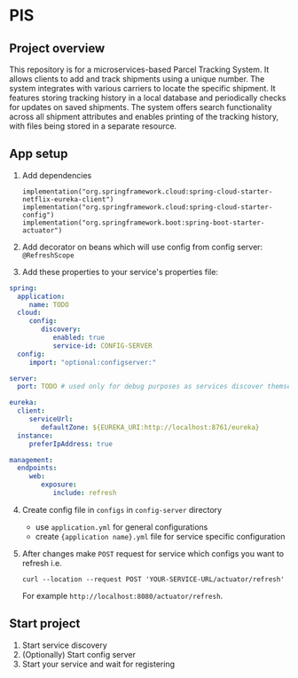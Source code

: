 # PIS

## Project overview
This repository is for a microservices-based Parcel Tracking System. It allows clients to add and track shipments using a unique number. 
The system integrates with various carriers to locate the specific shipment. It features storing tracking history in a local database and periodically checks for updates on saved shipments. 
The system offers search functionality across all shipment attributes and enables printing of the tracking history, with files being stored in a separate resource.

## App setup

1. Add dependencies 
    ```
    implementation("org.springframework.cloud:spring-cloud-starter-netflix-eureka-client")
	implementation("org.springframework.cloud:spring-cloud-starter-config")
	implementation("org.springframework.boot:spring-boot-starter-actuator")
    ```

2. Add decorator on beans which will use config from config server:
`@RefreshScope`

3. Add these properties to your service's properties file:
 ```yaml
spring:
   application:
      name: TODO
   cloud:
      config:
         discovery:
            enabled: true
            service-id: CONFIG-SERVER
   config:
      import: "optional:configserver:"

server:
   port: TODO # used only for debug purposes as services discover themselves using service-discovery

eureka:
   client:
      serviceUrl:
         defaultZone: ${EUREKA_URI:http://localhost:8761/eureka}
   instance:
      preferIpAddress: true

management:
   endpoints:
      web:
         exposure:
            include: refresh
 ```
4. Create config file in `configs` in `config-server` directory

   - use `application.yml` for general configurations
   - create `{application name}.yml` file for service specific configuration
5. After changes make `POST` request for service which configs you want to refresh i.e.
   ```shell
   curl --location --request POST 'YOUR-SERVICE-URL/actuator/refresh'
   ```
   For example `http://localhost:8080/actuator/refresh`.
   
## Start project
1. Start service discovery
2. (Optionally) Start config server
3. Start your service and wait for registering